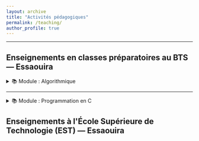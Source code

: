 ```yaml
---
layout: archive
title: "Activités pédagogiques"
permalink: /teaching/
author_profile: true
---
```




----------
##  Enseignements en classes préparatoires au BTS — Essaouira
<details>
<summary>📚 Module : Algorithmique</summary>

- 📄 [Les éléments de base d’un algorithme](https://fBendaida.github.io/files/algo1.pdf)| [TD PDF (https://fBendaida.github.io/files/Travaux%20Dirig%C3%A9s%201.pdf)

#### Chapitre 2 : Les structures alternatives et répétitives
- 📄 [Cours PDF](https://fBendaida.github.io/files/algo2.pdf)
- 📄 [TD 2 PDF](https://fBendaida.github.io/files/Travaux%20Dirig%C3%A9s2.pdf)
  
#### Chapitre 3 : Les tableaux et les fonctions
- 📄 [Cours PDF](https://fBendaida.github.io/files/algo3.pdf)
- 📄 [TD 3 PDF](https://fBendaida.github.io/files/Travaux%20Dirig%C3%A9s%203.pdf)
- 📄 [TD 4 PDF](https://fBendaida.github.io/files/Travaux%20Dirig%C3%A9s%204.pdf)

</details>

---

<details>
<summary>📚 Module : Programmation en C</summary>

#### Chapitre 1 : Introduction
- 📄 [Cours PDF](https://fBendaida.github.io/files/c1.pdf)

#### Chapitre 2 : La syntaxe du langage C
- 📄 [Cours PDF](https://fBendaida.github.io/files/c2.pdf)
- 📄 [TP PDF](https://fBendaida.github.io/files/TP3.pdf)

#### Chapitre 3 : Les tableaux et les fonctions
- 📄 [Cours PDF](https://fBendaida.github.io/files/c3.pdf)
- 📄 [TP PDF](https://fBendaida.github.io/files/TP5.pdf)

#### Chapitre 4 : Les pointeurs
- 📄 [Cours PDF](https://fBendaida.github.io/files/c4.pdf)
- 📄 [TP PDF](https://fBendaida.github.io/files/TP6.pdf)

#### Chapitre 5 : Les chaînes de caractères
- 📄 [Cours PDF](https://fBendaida.github.io/files/c5.pdf)
- 📄 [TP PDF](https://fBendaida.github.io/files/TP7.pdf)

#### Chapitre 6 : Les structures
- 📄 [Cours PDF](https://fBendaida.github.io/files/c6.pdf)
- 📄 [TP PDF](https://fBendaida.github.io/files/TP8.pdf)

#### Chapitre 7 : Les fichiers
- 📄 [Cours PDF](https://fBendaida.github.io/files/c7.pdf)
- 📄 [TP PDF](https://fBendaida.github.io/files/TP9.pdf)

</details>

## Enseignements à l'École Supérieure de Technologie (EST) — Essaouira
